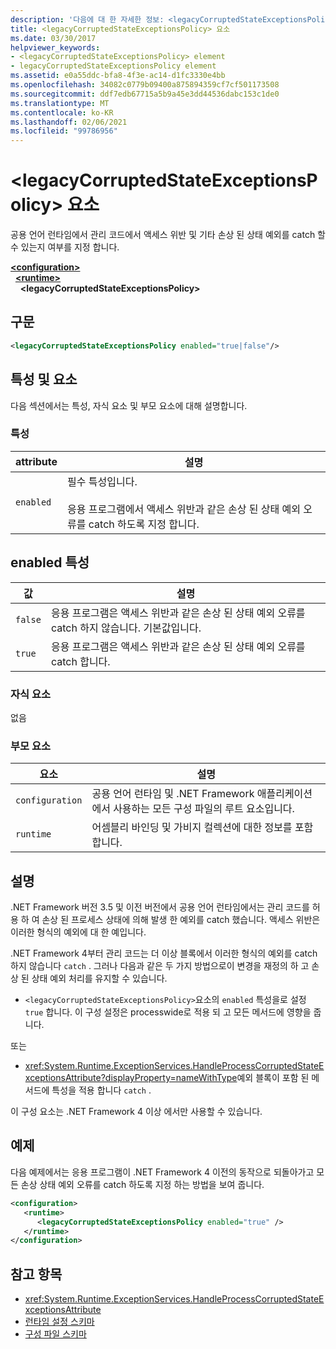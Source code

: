 ```yaml
---
description: '다음에 대 한 자세한 정보: <legacyCorruptedStateExceptionsPolicy> 요소'
title: <legacyCorruptedStateExceptionsPolicy> 요소
ms.date: 03/30/2017
helpviewer_keywords:
- <legacyCorruptedStateExceptionsPolicy> element
- legacyCorruptedStateExceptionsPolicy element
ms.assetid: e0a55ddc-bfa8-4f3e-ac14-d1fc3330e4bb
ms.openlocfilehash: 34082c0779b09400a875894359cf7cf501173508
ms.sourcegitcommit: ddf7edb67715a5b9a45e3dd44536dabc153c1de0
ms.translationtype: MT
ms.contentlocale: ko-KR
ms.lasthandoff: 02/06/2021
ms.locfileid: "99786956"
---
```

# <a name="legacycorruptedstateexceptionspolicy-element"></a>\<legacyCorruptedStateExceptionsPolicy> 요소

공용 언어 런타임에서 관리 코드에서 액세스 위반 및 기타 손상 된 상태 예외를 catch 할 수 있는지 여부를 지정 합니다.  
  
[**\<configuration>**](../configuration-element.md)\
&nbsp;&nbsp;[**\<runtime>**](runtime-element.md)\
&nbsp;&nbsp;&nbsp;&nbsp;**\<legacyCorruptedStateExceptionsPolicy>**  
  
## <a name="syntax"></a>구문  
  
```xml  
<legacyCorruptedStateExceptionsPolicy enabled="true|false"/>  
```  
  
## <a name="attributes-and-elements"></a>특성 및 요소  

 다음 섹션에서는 특성, 자식 요소 및 부모 요소에 대해 설명합니다.  
  
### <a name="attributes"></a>특성  
  
|attribute|설명|  
|---------------|-----------------|  
|`enabled`|필수 특성입니다.<br /><br /> 응용 프로그램에서 액세스 위반과 같은 손상 된 상태 예외 오류를 catch 하도록 지정 합니다.|  
  
## <a name="enabled-attribute"></a>enabled 특성  
  
|값|설명|  
|-----------|-----------------|  
|`false`|응용 프로그램은 액세스 위반과 같은 손상 된 상태 예외 오류를 catch 하지 않습니다. 기본값입니다.|  
|`true`|응용 프로그램은 액세스 위반과 같은 손상 된 상태 예외 오류를 catch 합니다.|  
  
### <a name="child-elements"></a>자식 요소  

 없음  
  
### <a name="parent-elements"></a>부모 요소  
  
|요소|설명|  
|-------------|-----------------|  
|`configuration`|공용 언어 런타임 및 .NET Framework 애플리케이션에서 사용하는 모든 구성 파일의 루트 요소입니다.|  
|`runtime`|어셈블리 바인딩 및 가비지 컬렉션에 대한 정보를 포함합니다.|  
  
## <a name="remarks"></a>설명  

 .NET Framework 버전 3.5 및 이전 버전에서 공용 언어 런타임에서는 관리 코드를 허용 하 여 손상 된 프로세스 상태에 의해 발생 한 예외를 catch 했습니다. 액세스 위반은 이러한 형식의 예외에 대 한 예입니다.  
  
 .NET Framework 4부터 관리 코드는 더 이상 블록에서 이러한 형식의 예외를 catch 하지 않습니다 `catch` . 그러나 다음과 같은 두 가지 방법으로이 변경을 재정의 하 고 손상 된 상태 예외 처리를 유지할 수 있습니다.  
  
- `<legacyCorruptedStateExceptionsPolicy>`요소의 `enabled` 특성을로 설정 `true` 합니다. 이 구성 설정은 processwide로 적용 되 고 모든 메서드에 영향을 줍니다.  
  
 또는  
  
- <xref:System.Runtime.ExceptionServices.HandleProcessCorruptedStateExceptionsAttribute?displayProperty=nameWithType>예외 블록이 포함 된 메서드에 특성을 적용 합니다 `catch` .  
  
 이 구성 요소는 .NET Framework 4 이상 에서만 사용할 수 있습니다.  
  
## <a name="example"></a>예제  

 다음 예제에서는 응용 프로그램이 .NET Framework 4 이전의 동작으로 되돌아가고 모든 손상 상태 예외 오류를 catch 하도록 지정 하는 방법을 보여 줍니다.  
  
```xml  
<configuration>  
   <runtime>  
      <legacyCorruptedStateExceptionsPolicy enabled="true" />  
   </runtime>  
</configuration>  
```  
  
## <a name="see-also"></a>참고 항목

- <xref:System.Runtime.ExceptionServices.HandleProcessCorruptedStateExceptionsAttribute>
- [런타임 설정 스키마](index.md)
- [구성 파일 스키마](../index.md)
